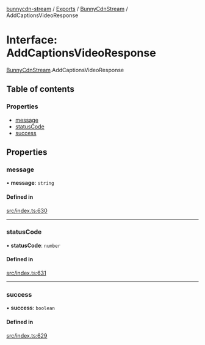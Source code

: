 [bunnycdn-stream](../README.md) / [Exports](../modules.md) / [BunnyCdnStream](../modules/BunnyCdnStream.md) / AddCaptionsVideoResponse

# Interface: AddCaptionsVideoResponse

[BunnyCdnStream](../modules/BunnyCdnStream.md).AddCaptionsVideoResponse

## Table of contents

### Properties

- [message](BunnyCdnStream.AddCaptionsVideoResponse.md#message)
- [statusCode](BunnyCdnStream.AddCaptionsVideoResponse.md#statuscode)
- [success](BunnyCdnStream.AddCaptionsVideoResponse.md#success)

## Properties

### message

• **message**: `string`

#### Defined in

[src/index.ts:630](https://github.com/dan-online/bunnycdn-stream/blob/57a3027/src/index.ts#L630)

___

### statusCode

• **statusCode**: `number`

#### Defined in

[src/index.ts:631](https://github.com/dan-online/bunnycdn-stream/blob/57a3027/src/index.ts#L631)

___

### success

• **success**: `boolean`

#### Defined in

[src/index.ts:629](https://github.com/dan-online/bunnycdn-stream/blob/57a3027/src/index.ts#L629)
